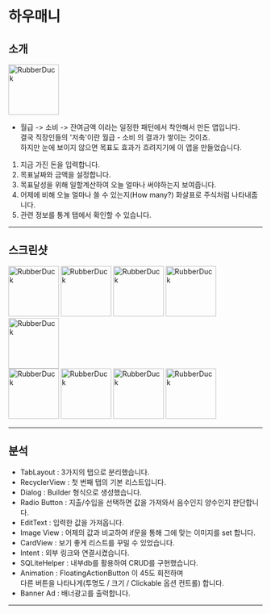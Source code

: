 # 하우매니   

## 소개   

<img src="https://user-images.githubusercontent.com/59534301/116389697-37b30680-a858-11eb-8f27-7723c05c2b00.PNG" width="100px" height="100px" title="px(픽셀) 크기 설정" alt="RubberDuck"></img>

- 월급 -> 소비 -> 잔여금액 이라는 일정한 패턴에서 착안해서 만든 앱입니다.   
결국 직장인들의 '저축'이란 월급 - 소비 의 결과가 쌓이는 것이죠.   
하지만 눈에 보이지 않으면 목표도 효과가 흐려지기에 이 앱을 만들었습니다.   

1. 지금 가진 돈을 입력합니다.
2. 목표날짜와 금액을 설정합니다.
3. 목표달성을 위해 일할계산하여 오늘 얼마나 써야하는지 보여줍니다.
4. 어제에 비해 오늘 얼마나 쓸 수 있는지(How many?) 화살표로 주식처럼 나타내줍니다.
5. 관련 정보를 통계 탭에서 확인할 수 있습니다.

***

## 스크린샷   

<!--
![스플래시](https://user-images.githubusercontent.com/59534301/116383218-9a54d400-a851-11eb-990c-c422f1a6f690.jpg)
![초기화면](https://user-images.githubusercontent.com/59534301/116383487-d8ea8e80-a851-11eb-9ae0-c705121a3028.jpg)
![목표설정](https://user-images.githubusercontent.com/59534301/116383513-dee06f80-a851-11eb-9088-7b314cf66f39.jpg)
![수입지출입력화면](https://user-images.githubusercontent.com/59534301/116383526-e142c980-a851-11eb-9eb5-d47e57fd6317.jpg)
![입력완료](https://user-images.githubusercontent.com/59534301/116383543-e56ee700-a851-11eb-9bad-b6427f79bbc3.jpg)
![상승](https://user-images.githubusercontent.com/59534301/116383558-eacc3180-a851-11eb-9276-3b82f0f4b289.jpg)
![삭제예시](https://user-images.githubusercontent.com/59534301/116383596-f1f33f80-a851-11eb-9112-39f5a68ca3a2.jpg)
![통계화면](https://user-images.githubusercontent.com/59534301/116383618-f586c680-a851-11eb-9fb3-8a19da8d0088.jpg)
![설정화면](https://user-images.githubusercontent.com/59534301/116383621-f7e92080-a851-11eb-8009-f59458d5494f.jpg)
-->

<img src="https://user-images.githubusercontent.com/59534301/116383218-9a54d400-a851-11eb-990c-c422f1a6f690.jpg" width="100px" height="" title="px(픽셀) 크기 설정" alt="RubberDuck"></img>
<img src="https://user-images.githubusercontent.com/59534301/116383487-d8ea8e80-a851-11eb-9ae0-c705121a3028.jpg" width="100px" height="" title="px(픽셀) 크기 설정" alt="RubberDuck"></img>
<img src="https://user-images.githubusercontent.com/59534301/116383513-dee06f80-a851-11eb-9088-7b314cf66f39.jpg" width="100px" height="" title="px(픽셀) 크기 설정" alt="RubberDuck"></img>
<img src="https://user-images.githubusercontent.com/59534301/116383526-e142c980-a851-11eb-9eb5-d47e57fd6317.jpg" width="100px" height="" title="px(픽셀) 크기 설정" alt="RubberDuck"></img>
<img src="https://user-images.githubusercontent.com/59534301/116383543-e56ee700-a851-11eb-9bad-b6427f79bbc3.jpg" width="100px" height="" title="px(픽셀) 크기 설정" alt="RubberDuck"></img>   
<img src="https://user-images.githubusercontent.com/59534301/116383558-eacc3180-a851-11eb-9276-3b82f0f4b289.jpg" width="100px" height="" title="px(픽셀) 크기 설정" alt="RubberDuck"></img>
<img src="https://user-images.githubusercontent.com/59534301/116383596-f1f33f80-a851-11eb-9112-39f5a68ca3a2.jpg" width="100px" height="" title="px(픽셀) 크기 설정" alt="RubberDuck"></img>
<img src="https://user-images.githubusercontent.com/59534301/116383618-f586c680-a851-11eb-9fb3-8a19da8d0088.jpg" width="100px" height="" title="px(픽셀) 크기 설정" alt="RubberDuck"></img>
<img src="https://user-images.githubusercontent.com/59534301/116383621-f7e92080-a851-11eb-8009-f59458d5494f.jpg" width="100px" height="" title="px(픽셀) 크기 설정" alt="RubberDuck"></img>


***

## 분석   

- TabLayout : 3가지의 탭으로 분리했습니다.
- RecyclerView : 첫 번째 탭의 기본 리스트입니다.
- Dialog : Builder 형식으로 생성했습니다.
- Radio Button : 지출/수입을 선택하면 값을 가져와서 음수인지 양수인지 판단합니다.
- EditText : 입력한 값을 가져옵니다.
- Image View : 어제의 값과 비교하여 if문을 통해 그에 맞는 이미지를 set 합니다.
- CardView : 보기 좋게 리스트를 꾸밀 수 있었습니다.
- Intent : 외부 링크와 연결시켰습니다.
- SQLiteHelper : 내부db를 활용하여 CRUD를 구현했습니다.
- Animation : FloatingActionButton 이 45도 회전하며   
다른 버튼을 나타나게(투명도 / 크기 / Clickable 옵션 컨트롤) 합니다.
- Banner Ad : 배너광고를 출력합니다.

***
